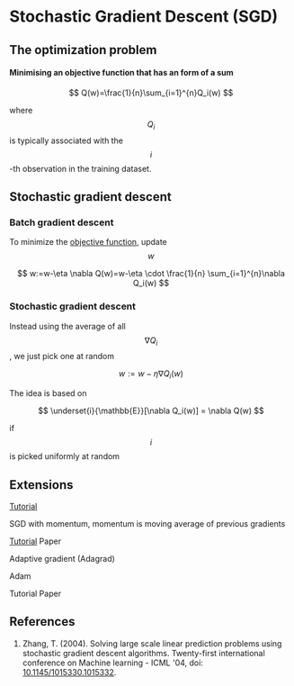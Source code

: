 # Stochastic Gradient Descent (SGD)

## The optimization problem

#### Minimising an objective function that has an form of a sum

$$
Q(w)=\frac{1}{n}\sum_{i=1}^{n}Q_i(w)
$$

where $$Q_i$$ is typically associated with the $$i$$-th observation in the training dataset.

## Stochastic gradient descent

### Batch gradient descent

To minimize the [objective function](stochastic-gradient-descent.md#minimising-an-objective-function-that-has-an-form-of-a-sum), update $$w$$

$$
w:=w-\eta \nabla Q(w)=w-\eta \cdot \frac{1}{n} \sum_{i=1}^{n}\nabla Q_i(w)
$$

### Stochastic gradient descent

Instead using the average of all $$\nabla Q_i$$, we just pick one at random

$$
w:=w-\eta \nabla Q_i(w)
$$

The idea is based on

$$
\underset{i}{\mathbb{E}}[\nabla Q_i(w)] = \nabla Q(w)
$$

if $$i$$is picked uniformly at random

## Extensions

[Tutorial](https://ruder.io/optimizing-gradient-descent/)

SGD with momentum, momentum is moving average of previous gradients

[Tutorial](https://towardsdatascience.com/stochastic-gradient-descent-with-momentum-a84097641a5d) Paper

Adaptive gradient (Adagrad)



Adam

Tutorial Paper

## References

1. Zhang, T. (2004). Solving large scale linear prediction problems using stochastic gradient descent algorithms. Twenty-first international conference on Machine learning - ICML '04, doi: [10.1145/1015330.1015332](https://doi.org/10.1145/1015330.1015332).
